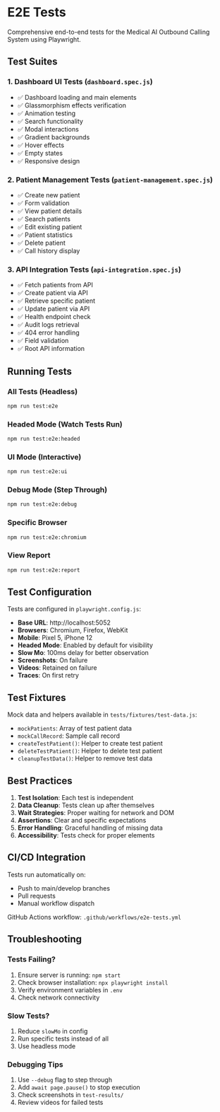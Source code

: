 # E2E Tests

Comprehensive end-to-end tests for the Medical AI Outbound Calling System using Playwright.

## Test Suites

### 1. Dashboard UI Tests (`dashboard.spec.js`)
- ✅ Dashboard loading and main elements
- ✅ Glassmorphism effects verification
- ✅ Animation testing
- ✅ Search functionality
- ✅ Modal interactions
- ✅ Gradient backgrounds
- ✅ Hover effects
- ✅ Empty states
- ✅ Responsive design

### 2. Patient Management Tests (`patient-management.spec.js`)
- ✅ Create new patient
- ✅ Form validation
- ✅ View patient details
- ✅ Search patients
- ✅ Edit existing patient
- ✅ Patient statistics
- ✅ Delete patient
- ✅ Call history display

### 3. API Integration Tests (`api-integration.spec.js`)
- ✅ Fetch patients from API
- ✅ Create patient via API
- ✅ Retrieve specific patient
- ✅ Update patient via API
- ✅ Health endpoint check
- ✅ Audit logs retrieval
- ✅ 404 error handling
- ✅ Field validation
- ✅ Root API information

## Running Tests

### All Tests (Headless)
```bash
npm run test:e2e
```

### Headed Mode (Watch Tests Run)
```bash
npm run test:e2e:headed
```

### UI Mode (Interactive)
```bash
npm run test:e2e:ui
```

### Debug Mode (Step Through)
```bash
npm run test:e2e:debug
```

### Specific Browser
```bash
npm run test:e2e:chromium
```

### View Report
```bash
npm run test:e2e:report
```

## Test Configuration

Tests are configured in `playwright.config.js`:
- **Base URL**: http://localhost:5052
- **Browsers**: Chromium, Firefox, WebKit
- **Mobile**: Pixel 5, iPhone 12
- **Headed Mode**: Enabled by default for visibility
- **Slow Mo**: 100ms delay for better observation
- **Screenshots**: On failure
- **Videos**: Retained on failure
- **Traces**: On first retry

## Test Fixtures

Mock data and helpers available in `tests/fixtures/test-data.js`:
- `mockPatients`: Array of test patient data
- `mockCallRecord`: Sample call record
- `createTestPatient()`: Helper to create test patient
- `deleteTestPatient()`: Helper to delete test patient
- `cleanupTestData()`: Helper to remove test data

## Best Practices

1. **Test Isolation**: Each test is independent
2. **Data Cleanup**: Tests clean up after themselves
3. **Wait Strategies**: Proper waiting for network and DOM
4. **Assertions**: Clear and specific expectations
5. **Error Handling**: Graceful handling of missing data
6. **Accessibility**: Tests check for proper elements

## CI/CD Integration

Tests run automatically on:
- Push to main/develop branches
- Pull requests
- Manual workflow dispatch

GitHub Actions workflow: `.github/workflows/e2e-tests.yml`

## Troubleshooting

### Tests Failing?
1. Ensure server is running: `npm start`
2. Check browser installation: `npx playwright install`
3. Verify environment variables in `.env`
4. Check network connectivity

### Slow Tests?
1. Reduce `slowMo` in config
2. Run specific tests instead of all
3. Use headless mode

### Debugging Tips
1. Use `--debug` flag to step through
2. Add `await page.pause()` to stop execution
3. Check screenshots in `test-results/`
4. Review videos for failed tests
